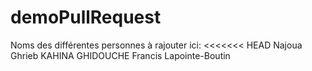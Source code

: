 # demoPullRequest
Noms des différentes personnes à rajouter ici:
<<<<<<< HEAD
Najoua Ghrieb
KAHINA GHIDOUCHE
Francis Lapointe-Boutin


